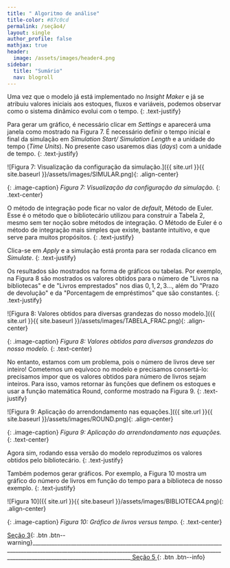 ```yaml
---
title: " Algoritmo de análise"
title-color: #87c0cd
permalink: /seção4/
layout: single
author_profile: false
mathjax: true
header:
  image: /assets/images/header4.png
sidebar:
  title: "Sumário"
  nav: blogroll
---
```


Uma vez que o modelo  já está implementado no _Insight Maker_ e já se atribuiu valores iniciais aos estoques, fluxos e variáveis, podemos observar como o sistema dinâmico evolui com o tempo. 
{: .text-justify}

  Para gerar um gráfico, é necessário clicar em _Settings_ e aparecerá uma janela como mostrado na Figura 7. É necessário definir o tempo inicial e final da simulação em _Simulation Start/ Simulation Length_ e a unidade do tempo (_Time Units_).  No presente caso usaremos dias (_days_) com a unidade de tempo.
{: .text-justify}

![Figura 7: Visualização da configuração da simulação.]({{ site.url }}{{ site.baseurl
}}/assets/images/SIMULAR.png){: .align-center}   

{: .image-caption}
*Figura 7: Visualização da configuração da simulação.*
 {: .text-center}
 
O método de integração pode ficar no valor de _default_, Método de Euler. Esse é o método que o bibliotecário utilizou para construir a Tabela 2, mesmo sem ter noção sobre métodos de integração. O Método de Euler é o método de integração mais simples que existe, bastante intuitivo, e que serve para muitos propósitos. 
{: .text-justify}

 Clica-se em _Apply_ e a simulação está pronta para ser rodada clicanco em _Simulate_. 
{: .text-justify}
 
 Os resultados são mostrados na forma de gráficos ou tabelas. Por exemplo, na Figura 8 são mostrados os valores obtidos para o número de "Livros na bibliotecas" e de "Livros emprestados" nos dias $0, 1, 2, 3...$, além do "Prazo de devolução" e da "Porcentagem de empréstimos" que são constantes. 
{: .text-justify}
 
 ![Figura 8: Valores obtidos para diversas grandezas do nosso modelo.]({{ site.url }}{{ site.baseurl
}}/assets/images/TABELA_FRAC.png){: .align-center}   

{: .image-caption}
*Figura 8: Valores obtidos para diversas grandezas do nosso modelo.*
 {: .text-center}
 
No entanto, estamos com um problema, pois o número de livros deve ser inteiro! Cometemos um equívoco no modelo e precisamos consertá-lo: precisamos impor que os valores obtidos para número de livros sejam inteiros. Para isso, vamos retornar às funções que definem os estoques e usar a função matemática Round, conforme mostrado na Figura 9.
{: .text-justify}
 
![Figura 9: Aplicação do arrendondamento nas equações.]({{ site.url }}{{ site.baseurl
}}/assets/images/ROUND.png){: .align-center}   

{: .image-caption}
*Figura 9: Aplicação do arrendondamento nas equações.*
 {: .text-center}
 
  Agora sim, rodando essa versão do modelo reproduzimos os valores obtidos pelo bibliotecário. 
{: .text-justify}
 
 Também podemos gerar gráficos. Por exemplo, a Figura 10 mostra um gráfico do número de livros em função do tempo para a biblioteca de nosso exemplo.
{: .text-justify}
 
 
 ![Figura 10]({{ site.url }}{{ site.baseurl
 }}/assets/images/BIBLIOTECA4.png){: .align-center}   

{: .image-caption}
*Figura 10: Gráfico de livros versus tempo.*
 {: .text-center}
 
 
 
[<i class="fas fa-arrow-alt-circle-left"></i> Seção 3](https://milenalauschner.github.io/MM/seção3/){:
.btn .btn--warning}________________________________________________________________________________________________________________________________________________________________________________________________[ Seção 5 <i class="fas fa-arrow-alt-circle-right"></i>](https://milenalauschner.github.io/MM/seção5/){:
.btn .btn--info}
